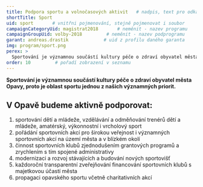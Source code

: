 ```yaml
---
title: Podpora sportu a volnočasových aktivit   # nadpis, text pro odkazy z jiných stranek
shortTitle: Sport
uid: sport       # vnitřni pojmenování, stejně pojmenovat i soubor
campaignCategoryUid: magistrat2018       # neměnit - nazev programu
campaignGroupUid: volby-2018         # neměnit - nazev podprogramu
garant: andreas.drastik             # uid z profilu daného garanta
img: program/sport.png
perex: >
  Sportování je významnou součástí kultury péče o zdraví obyvatel města Opavy.
order: 10         # pořadí zobrazení v seznamu
---
```


**Sportování je významnou součástí kultury péče o zdraví obyvatel města Opavy, proto je oblast sportu jednou z našich významných priorit.**    <!-- Zvýrazněný text na začátku  stránky -->

## V Opavě budeme aktivně podporovat:
 <!-- Nadpis druhé úrovně -->
<ol>
<li>sportování dětí a mládeže, vzdělávání a odměňování trenérů dětí a mládeže, amatérský, výkonnostní i vrcholový sport</li>
<li>pořádání sportovních akcí pro širokou veřejnost i významných sportovních akcí na území města a v blízkém okolí</li>
<li>činnost sportovních klubů zjednodušením grantových programů a zrychlením s tím spojené administrativy</li>
<li>modernizaci a rozvoj stávajících a budování nových sportovišť</li>
<li>každoroční transparentní zveřejňování financování sportovních klubů s majetkovou účastí města</li>
<li>propagaci opavského sportu včetně charitativních akcí</li>
</ol>

